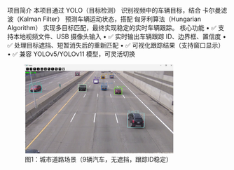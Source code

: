 项目简介
本项目通过 YOLO（目标检测） 识别视频中的车辆目标，结合 卡尔曼滤波（Kalman Filter） 预测车辆运动状态，搭配 匈牙利算法（Hungarian Algorithm） 实现多目标匹配，最终实现稳定的实时车辆跟踪。
核心功能
• ✅ 支持本地视频文件、USB 摄像头输入
• ✅ 实时输出车辆跟踪 ID、边界框、置信度
• ✅ 处理目标遮挡、短暂消失后的重新匹配
• ✅ 可视化跟踪结果（支持窗口显示）
• ✅ 兼容 YOLOv5/YOLOv11 模型，可灵活切换
<figure>
    <img src="./images/img_1.png" alt="车辆识别" width="80%">
    <figcaption>图1：城市道路场景（9辆汽车，无遮挡，跟踪ID稳定）</figcaption>
</figure>
